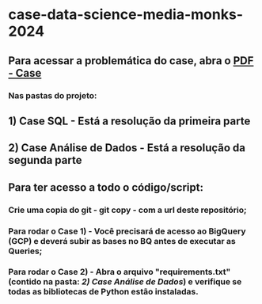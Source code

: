 # case-data-science-media-monks-2024
## Para acessar a problemática do case, abra o [PDF - Case](https://github.com/gustavo-rocha-barbosa/case-data-science-media-monks-2024/tree/main/Case)

### Nas pastas do projeto:

## 1) Case SQL - Está a resolução da primeira parte
## 2) Case Análise de Dados - Está a resolução da segunda parte

## Para ter acesso a todo o código/script:
### Crie uma copia do git - git copy - com a url deste repositório;
### Para rodar o Case 1) - Você precisará de acesso ao BigQuery (GCP) e deverá subir as bases no BQ antes de executar as Queries;
### Para rodar o Case 2) - Abra o arquivo "requirements.txt" (contido na pasta: *2) Case Análise de Dados*) e verifique se todas as bibliotecas de Python estão instaladas.
